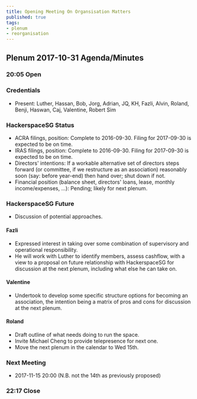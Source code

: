 ```yaml
---
title: Opening Meeting On Organsisation Matters
published: true
tags:
- plenum
- reorganisation
---
```


## Plenum 2017-10-31 Agenda/Minutes

### 20:05 Open

### Credentials
- Present: Luther, Hassan, Bob, Jorg, Adrian, JQ, KH, Fazli, Alvin, Roland, Benji, Haswan, Caj, Valentine, Robert Sim

### HackerspaceSG Status
- ACRA filings, position: Complete to 2016-09-30. Filing for 2017-09-30 is expected to be on time.
- IRAS filings, position: Complete to 2016-09-30. Filing for 2017-09-30 is expected to be on time.
- Directors' intentions: If a workable alternative set of directors steps forward (or committee, if we restructure as an association) reasonably soon (say: before year-end) then hand over; shut down if not.
- Financial position (balance sheet, directors' loans, lease, monthly income/expenses, ...): Pending; likely for next plenum.

### HackerspaceSG Future
- Discussion of potential approaches.
#### Fazli
- Expressed interest in taking over some combination of supervisory and operational responsibility.
- He will work with Luther to identify members, assess cashflow, with a view to a proposal on future relationship with HackerspaceSG for discussion at the next plenum, including what else he can take on.
#### Valentine
- Undertook to develop some specific structure options for becoming an association, the intention being a matrix of pros and cons for discussion at the next plenum.
#### Roland
- Draft outline of what needs doing to run the space.
- Invite Michael Cheng to provide telepresence for next one.
- Move the next plenum in the calendar to Wed 15th.

### Next Meeting
- 2017-11-15 20:00 (N.B. not the 14th as previously proposed)

### 22:17 Close
